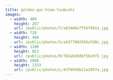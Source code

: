 ```yaml
---
title: golden-gai-hima-tsubushi
images:
  - width: 400
    height: 267
    url: /public/photos/T/a63d4be7f56f992a.jpg
  - width: 720
    height: 480
    url: /public/photos/S/a4377092936a7d0c.jpg
  - width: 1280
    height: 853
    url: /public/photos/M/782a63b0bf56c072.jpg
  - width: 2000
    height: 1333
    url: /public/photos/L/43f0930b21a2897a.jpg
---
```

